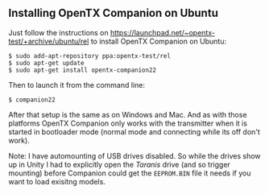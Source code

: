 Installing OpenTX Companion on Ubuntu
-------------------------------------

Just follow the instructions on <https://launchpad.net/~opentx-test/+archive/ubuntu/rel> to install OpenTX Companion on Ubuntu:

    $ sudo add-apt-repository ppa:opentx-test/rel
    $ sudo apt-get update
    $ sudo apt-get install opentx-companion22

Then to launch it from the command line:

    $ companion22

After that setup is the same as on Windows and Mac. And as with those platforms OpenTX Companion only works with the transmitter when it is started in bootloader mode (normal mode and connecting while its off don't work).

Note: I have automounting of USB drives disabled. So while the drives show up in Unity I had to explicitly open the _Taranis_ drive (and so trigger mounting) before Companion could get the `EEPROM.BIN` file it needs if you want to load exisitng models.
